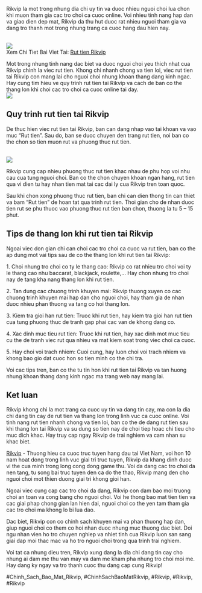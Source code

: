 <p>Rikvip la mot trong nhung dia chi uy tin va duoc nhieu nguoi choi lua chon khi muon tham gia cac tro choi ca cuoc online. Voi nhieu tinh nang hap dan va giao dien dep mat, Rikvip da thu hut duoc rat nhieu nguoi tham gia va dang tro thanh mot trong nhung trang ca cuoc hang dau hien nay.</p><br><img src="https://rikvip.solar/wp-content/uploads/2025/02/rut-tien-rikvip-2.webp"></br>
Xem Chi Tiet Bai Viet Tai: <a href="https://rikvip.solar/rut-tien-rikvip/">Rut tien Rikvip</a><p>Mot trong nhung tinh nang dac biet va duoc nguoi choi yeu thich nhat cua Rikvip chinh la viec rut tien. Khong chi nhanh chong va tien loi, viec rut tien tai Rikvip con mang lai cho nguoi choi nhung khoan thang dang kinh ngac. Hay cung tim hieu ve quy trinh rut tien tai Rikvip va cach de ban co the thang lon khi choi cac tro choi ca cuoc online tai day.<br><img src="https://rikvip.solar/wp-content/uploads/2025/02/rut-tien-rikvip-3.webp"></br><h2>Quy trinh rut tien tai Rikvip</h2><p>De thuc hien viec rut tien tai Rikvip, ban can dang nhap vao tai khoan va vao muc “Rut tien”. Sau do, ban se duoc chuyen den trang rut tien, noi ban co the chon so tien muon rut va phuong thuc rut tien.</p><br><img src="https://rikvip.solar/wp-content/uploads/2025/01/logo-rikvip-solar.webp"></br><p>Rikvip cung cap nhieu phuong thuc rut tien khac nhau de phu hop voi nhu cau cua tung nguoi choi. Ban co the chon chuyen khoan ngan hang, rut tien qua vi dien tu hay nhan tien mat tai cac dai ly cua Rikvip tren toan quoc.<p>Sau khi chon xong phuong thuc rut tien, ban chi can dien thong tin can thiet va bam “Rut tien” de hoan tat qua trinh rut tien. Thoi gian cho de nhan duoc tien rut se phu thuoc vao phuong thuc rut tien ban chon, thuong la tu 5 – 15 phut.</p><h2>Tips de thang lon khi rut tien tai Rikvip</h2><p>Ngoai viec don gian chi can choi cac tro choi ca cuoc va rut tien, ban co the ap dung mot vai tips sau de co the thang lon khi rut tien tai Rikvip:<p>1. Choi nhung tro choi co ty le thang cao: Rikvip co rat nhieu tro choi voi ty le thang cao nhu baccarat, blackjack, roulette,… Hay chon nhung tro choi nay de tang kha nang thang lon khi rut tien.</p><p>2. Tan dung cac chuong trinh khuyen mai: Rikvip thuong xuyen co cac chuong trinh khuyen mai hap dan cho nguoi choi, hay tham gia de nhan duoc nhieu phan thuong va tang co hoi thang lon.</p><p>3. Kiem tra gioi han rut tien: Truoc khi rut tien, hay kiem tra gioi han rut tien cua tung phuong thuc de tranh gap phai cac van de khong dang co.</p><p>4. Xac dinh muc tieu rut tien: Truoc khi rut tien, hay xac dinh mot muc tieu cu the de tranh viec rut qua nhieu va mat kiem soat trong viec choi ca cuoc.</p><p>5. Hay choi voi trach nhiem: Cuoi cung, hay luon choi voi trach nhiem va khong bao gio dat cuoc hon so tien minh co the chi tra.</p><p>Voi cac tips tren, ban co the tu tin hon khi rut tien tai Rikvip va tan huong nhung khoan thang dang kinh ngac ma trang web nay mang lai.</p><h2>Ket luan</h2><p>Rikvip khong chi la mot trang ca cuoc uy tin va dang tin cay, ma con la dia chi dang tin cay de rut tien va thang lon trong linh vuc ca cuoc online. Voi tinh nang rut tien nhanh chong va tien loi, ban co the de dang rut tien sau khi thang lon tai Rikvip va su dung so tien nay de choi tiep hoac chi tieu cho muc dich khac. Hay truy cap ngay Rikvip de trai nghiem va cam nhan su khac biet.</p><p><a href="https://rikvip.solar/">Rikvip</a> - Thuong hieu ca cuoc truc tuyen hang dau tai Viet Nam, voi hon 10 nam hoat dong trong linh vuc giai tri truc tuyen, Rikvip da khang dinh duoc vi the cua minh trong long cong dong game thu. Voi da dang cac tro choi da nen tang, tu song bai truc tuyen den ca do the thao, Rikvip mang den cho nguoi choi mot thien duong giai tri khong gioi han.

Ngoai viec cung cap cac tro choi da dang, Rikvip con dam bao moi truong choi an toan va cong bang cho nguoi choi. Voi he thong bao mat tien tien va cac giai phap chong gian lan hien dai, nguoi choi co the yen tam tham gia cac tro choi ma khong lo bi lua dao.

Dac biet, Rikvip con co chinh sach khuyen mai va phan thuong hap dan, giup nguoi choi co them co hoi nhan duoc nhung muc thuong dac biet. Doi ngu nhan vien ho tro chuyen nghiep va nhiet tinh cua Rikvip luon san sang giai dap moi thac mac va ho tro nguoi choi trong qua trinh trai nghiem.

Voi tat ca nhung dieu tren, Rikvip xung dang la dia chi dang tin cay cho nhung ai dam me thu van may va dam me kham pha nhung tro choi moi me. Hay dang ky ngay va tro thanh cuoc thu dang cap cung Rikvip!</p>
#Chinh_Sach_Bao_Mat_Rikvip, #ChinhSachBaoMatRikvip, #Rikvip, #Rikvip, #Rikvip
